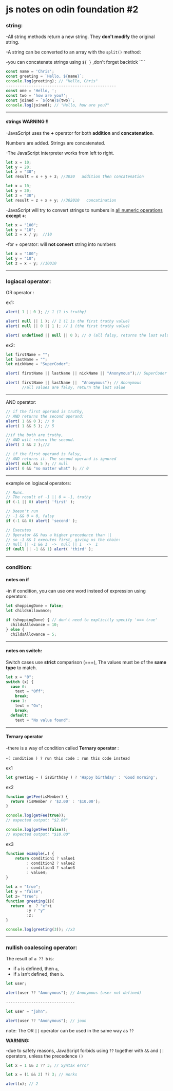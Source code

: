 # js notes on odin foundation #2

### string:

-All string methods return a new string. They **don't modify** the original string.

-A string can be converted to an array with the `split()` method:

-you can concatenate strings using `${ }` ,don't forget backtick ````

```js
const name = 'Chris';
const greeting = `Hello, ${name}`;
console.log(greeting); // "Hello, Chris" 
------------------------------------------------
const one = 'Hello, ';
const two = 'how are you?';
const joined = `${one}${two}`;
console.log(joined); // "Hello, how are you?"
```

------------------------

#### strings WARNING !!

-JavaScript uses the **+** operator for both **addition** and **concatenation**.

Numbers are added. Strings are concatenated.

-The JavaScript interpreter works from left to right.

```js
let x = 10;
let y = 20;
let z = "30";
let result = x + y + z; //3030   addition then concatenation
```

```js
let x = 10;
let y = 20;
let z = "30";
let result = z + x + y; //302010   concatination 
```

-JavaScript will try to convert strings to numbers in <u>all numeric operations</u> **except +**:

```js
let x = "100";
let y = "10";
let z = x / y;  //10
```

-for + operator: will **not convert** string into numbers

```js
let x = "100";
let y = "10";
let z = x + y; //10010
```

------------------------------------

### logiacal operator:

OR operator :

ex1:

```js
alert( 1 || 0 ); // 1 (1 is truthy)

alert( null || 1 ); // 1 (1 is the first truthy value)
alert( null || 0 || 1 ); // 1 (the first truthy value)

alert( undefined || null || 0 ); // 0 (all falsy, returns the last value)
```

ex2:

```js
let firstName = "";
let lastName = "";
let nickName = "SuperCoder";

alert( firstName || lastName || nickName || "Anonymous");// SuperCoder 

alert( firstName || lastName ||  "Anonymous"); // Anonymous 
       //all values are falsy, return the last value
```

-------------

AND operator:

```js
// if the first operand is truthy,
// AND returns the second operand:
alert( 1 && 0 ); // 0
alert( 1 && 5 ); // 5

//if the both are truthy, 
// AND will return the second.
alert( 3 && 2 );//2

// if the first operand is falsy,
// AND returns it. The second operand is ignored
alert( null && 5 ); // null
alert( 0 && "no matter what" ); // 0
```

----------------------------

example on logiacal operators:

```js
// Runs.
// The result of -1 || 0 = -1, truthy
if (-1 || 0) alert( 'first' );

// Doesn't run
// -1 && 0 = 0, falsy
if (-1 && 0) alert( 'second' );

// Executes
// Operator && has a higher precedence than ||
// so -1 && 1 executes first, giving us the chain:
// null || -1 && 1  ->  null || 1  ->  1
if (null || -1 && 1) alert( 'third' );
```

---------------------------

### condition:

#### notes on if

-in if condition, you can use one word insteed of expression using operators:

```js
let shoppingDone = false;
let childsAllowance;

if (shoppingDone) { // don't need to explicitly specify '=== true'
  childsAllowance = 10;
} else {
  childsAllowance = 5;
```

---

#### notes on switch:

Switch cases use **strict** comparison (===), The values must be of the **same type** to match.

```js
let x = "0";
switch (x) {
  case 0:
    text = "Off";
    break;
  case 1:
    text = "On";
    break;
  default:
    text = "No value found";
```

---

#### Ternary operator

-there is a way of condition called **Ternary operator** :

-`( condition ) ? run this code : run this code instead`

ex1

```js
let greeting = ( isBirthday ) ? 'Happy birthday' : 'Good morning';
```

ex2

```js
function getFee(isMember) {
  return (isMember ? '$2.00' : '$10.00');
}

console.log(getFee(true));
// expected output: "$2.00"

console.log(getFee(false));
// expected output: "$10.00"
```

ex3

```js
function example(…) {
    return condition1 ? value1
         : condition2 ? value2
         : condition3 ? value3
         : value4;
}
```

```js
let x = "true";
let y = "false";
let z= "true";
function greeting(i){
  return  x  ? "x"+i
         :y ? "y"          
         :z;
}

console.log(greeting(3)); //x3
```

------------------------------------------

### nullish coalescing operator:

The result of `a ?? b` is:

- if `a` is defined, then `a`,
- if `a` isn’t defined, then `b`.

```js
let user;

alert(user ?? "Anonymous"); // Anonymous (user not defined) 

------------------------------

let user = "john";

alert(user ?? "Anonymous"); // joun 
```

note: The OR `||` operator can be used in the same way as `??`

**WARNING:**

-due to safety reasons, JavaScript forbids using `??` together with `&&` and `||` operators, unless the precedence `()` 

```js
let x = 1 && 2 ?? 3; // Syntax error
```

```js
let x = (1 && 2) ?? 3; // Works

alert(x); // 2
```
